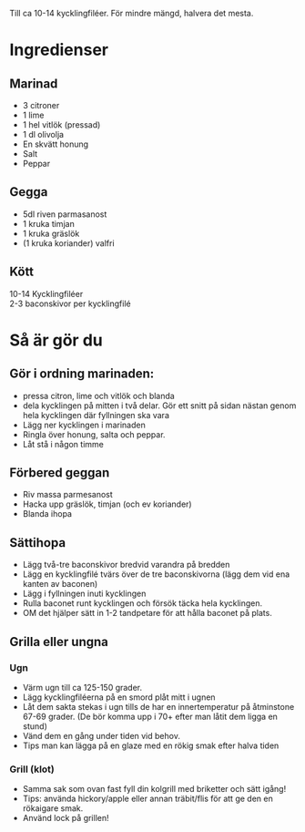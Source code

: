 Till ca 10-14 kycklingfiléer. För mindre mängd, halvera det mesta.

# Ingredienser

## Marinad   
- 3 citroner    
- 1 lime     
- 1 hel vitlök (pressad)    
- 1 dl olivolja     
- En skvätt honung     
- Salt    
- Peppar    


## Gegga    
- 5dl riven parmasanost    
- 1 kruka timjan    
- 1 kruka gräslök    
- (1 kruka koriander) valfri    

## Kött    
10-14 Kycklingfiléer    
2-3 baconskivor per kycklingfilé    

# Så är gör du

## Gör i ordning marinaden:    
- pressa citron, lime och vitlök och blanda    
- dela kycklingen på mitten i två delar. Gör ett snitt på sidan nästan genom hela kycklingen där fyllningen ska vara    
- Lägg ner kycklingen i marinaden    
- Ringla över honung, salta och peppar.    
- Låt stå i någon timme    

## Förbered geggan    
- Riv massa parmesanost    
- Hacka upp gräslök, timjan (och ev koriander)    
- Blanda ihopa    

## Sättihopa    
- Lägg två-tre baconskivor bredvid varandra på bredden    
- Lägg en kycklingfilé tvärs över de tre baconskivorna (lägg dem vid ena kanten av baconen)    
- Lägg i fyllningen inuti kycklingen    
- Rulla baconet runt kycklingen och försök täcka hela kycklingen.    
- OM det hjälper sätt in 1-2 tandpetare för att hålla baconet på plats.    


## Grilla eller ungna

### Ugn
- Värm ugn till ca 125-150 grader.    
- Lägg kycklingfiléerna på en smord plåt mitt i ugnen    
- Låt dem sakta stekas i ugn tills de har en innertemperatur på åtminstone 67-69 grader. (De bör komma upp i 70+ efter man låtit dem ligga en stund)
- Vänd dem en gång under tiden vid behov.    
- Tips man kan lägga på en glaze med en rökig smak efter halva tiden    

### Grill (klot) 
- Samma sak som ovan fast fyll din kolgrill med briketter och sätt igång!    
- Tips: använda hickory/apple eller annan träbit/flis för att ge den en rökaigare smak.   
- Använd lock på grillen!    

